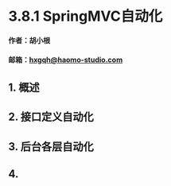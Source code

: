 # 3.8.1 SpringMVC自动化

#### 作者：胡小根

#### 邮箱：hxgqh@haomo-studio.com

## 1. 概述

## 2. 接口定义自动化

## 3. 后台各层自动化

## 4.  



